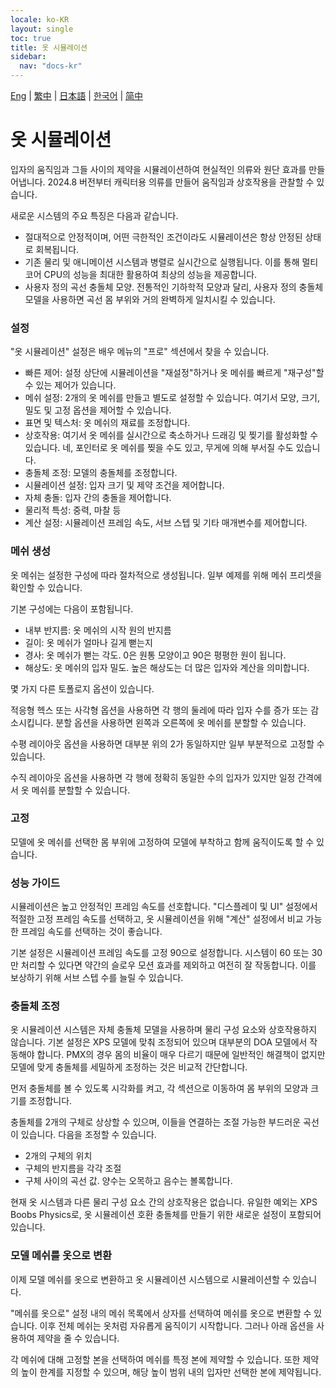 ```yaml
---
locale: ko-KR
layout: single
toc: true
title: 옷 시뮬레이션
sidebar:
  nav: "docs-kr"
---
```

[Eng](/dancexr/features/cloth_simulation) | [繁中](/tw/dancexr/features/cloth_simulation) | [日本語](/jp/dancexr/features/cloth_simulation) | [한국어](/kr/dancexr/features/cloth_simulation) | [简中](/zh/dancexr/features/cloth_simulation)

# 옷 시뮬레이션
입자의 움직임과 그들 사이의 제약을 시뮬레이션하여 현실적인 의류와 원단 효과를 만들어냅니다. 2024.8 버전부터 캐릭터용 의류를 만들어 움직임과 상호작용을 관찰할 수 있습니다.

새로운 시스템의 주요 특징은 다음과 같습니다.

* 절대적으로 안정적이며, 어떤 극한적인 조건이라도 시뮬레이션은 항상 안정된 상태로 회복됩니다.
* 기존 물리 및 애니메이션 시스템과 병렬로 실시간으로 실행됩니다. 이를 통해 멀티코어 CPU의 성능을 최대한 활용하여 최상의 성능을 제공합니다.
* 사용자 정의 곡선 충돌체 모양. 전통적인 기하학적 모양과 달리, 사용자 정의 충돌체 모델을 사용하면 곡선 몸 부위와 거의 완벽하게 일치시킬 수 있습니다.


### 설정
"옷 시뮬레이션" 설정은 배우 메뉴의 "프로" 섹션에서 찾을 수 있습니다.

* 빠른 제어: 설정 상단에 시뮬레이션을 "재설정"하거나 옷 메쉬를 빠르게 "재구성"할 수 있는 제어가 있습니다.
* 메쉬 설정: 2개의 옷 메쉬를 만들고 별도로 설정할 수 있습니다. 여기서 모양, 크기, 밀도 및 고정 옵션을 제어할 수 있습니다.
* 표면 및 텍스처: 옷 메쉬의 재료를 조정합니다.
* 상호작용: 여기서 옷 메쉬를 실시간으로 축소하거나 드래깅 및 찢기를 활성화할 수 있습니다. 네, 포인터로 옷 메쉬를 찢을 수도 있고, 무게에 의해 부서질 수도 있습니다.
* 충돌체 조정: 모델의 충돌체를 조정합니다.
* 시뮬레이션 설정: 입자 크기 및 제약 조건을 제어합니다.
* 자체 충돌: 입자 간의 충돌을 제어합니다.
* 물리적 특성: 중력, 마찰 등
* 계산 설정: 시뮬레이션 프레임 속도, 서브 스텝 및 기타 매개변수를 제어합니다.


### 메쉬 생성
옷 메쉬는 설정한 구성에 따라 절차적으로 생성됩니다. 일부 예제를 위해 메쉬 프리셋을 확인할 수 있습니다.

기본 구성에는 다음이 포함됩니다.
* 내부 반지름: 옷 메쉬의 시작 원의 반지름
* 길이: 옷 메쉬가 얼마나 길게 뻗는지
* 경사: 옷 메쉬가 뻗는 각도. 0은 원통 모양이고 90은 평평한 원이 됩니다.
* 해상도: 옷 메쉬의 입자 밀도. 높은 해상도는 더 많은 입자와 계산을 의미합니다.

몇 가지 다른 토폴로지 옵션이 있습니다.

적응형 헥스 또는 사각형 옵션을 사용하면 각 행의 둘레에 따라 입자 수를 증가 또는 감소시킵니다. 분할 옵션을 사용하면 왼쪽과 오른쪽에 옷 메쉬를 분할할 수 있습니다.

수평 레이아웃 옵션을 사용하면 대부분 위의 2가 동일하지만 일부 부분적으로 고정할 수 있습니다.

수직 레이아웃 옵션을 사용하면 각 행에 정확히 동일한 수의 입자가 있지만 일정 간격에서 옷 메쉬를 분할할 수 있습니다.


### 고정
모델에 옷 메쉬를 선택한 몸 부위에 고정하여 모델에 부착하고 함께 움직이도록 할 수 있습니다.


### 성능 가이드
시뮬레이션은 높고 안정적인 프레임 속도를 선호합니다. "디스플레이 및 UI" 설정에서 적절한 고정 프레임 속도를 선택하고, 옷 시뮬레이션을 위해 "계산" 설정에서 비교 가능한 프레임 속도를 선택하는 것이 좋습니다.

기본 설정은 시뮬레이션 프레임 속도를 고정 90으로 설정합니다. 시스템이 60 또는 30만 처리할 수 있다면 약간의 슬로우 모션 효과를 제외하고 여전히 잘 작동합니다. 이를 보상하기 위해 서브 스텝 수를 늘릴 수 있습니다.


### 충돌체 조정
옷 시뮬레이션 시스템은 자체 충돌체 모델을 사용하며 물리 구성 요소와 상호작용하지 않습니다. 기본 설정은 XPS 모델에 맞춰 조정되어 있으며 대부분의 DOA 모델에서 작동해야 합니다. PMX의 경우 몸의 비율이 매우 다르기 때문에 일반적인 해결책이 없지만 모델에 맞게 충돌체를 세밀하게 조정하는 것은 비교적 간단합니다.

먼저 충돌체를 볼 수 있도록 시각화를 켜고, 각 섹션으로 이동하여 몸 부위의 모양과 크기를 조정합니다.

충돌체를 2개의 구체로 상상할 수 있으며, 이들을 연결하는 조절 가능한 부드러운 곡선이 있습니다. 다음을 조정할 수 있습니다.
* 2개의 구체의 위치
* 구체의 반지름을 각각 조절
* 구체 사이의 곡선 값. 양수는 오목하고 음수는 볼록합니다.

현재 옷 시스템과 다른 물리 구성 요소 간의 상호작용은 없습니다. 유일한 예외는 XPS Boobs Physics로, 옷 시뮬레이션 호환 충돌체를 만들기 위한 새로운 설정이 포함되어 있습니다.


### 모델 메쉬를 옷으로 변환<a id="mesh_to_cloth"></a>

이제 모델 메쉬를 옷으로 변환하고 옷 시뮬레이션 시스템으로 시뮬레이션할 수 있습니다.

"메쉬를 옷으로" 설정 내의 메쉬 목록에서 상자를 선택하여 메쉬를 옷으로 변환할 수 있습니다. 이후 전체 메쉬는 옷처럼 자유롭게 움직이기 시작합니다. 그러나 아래 옵션을 사용하여 제약을 줄 수 있습니다.

각 메쉬에 대해 고정할 본을 선택하여 메쉬를 특정 본에 제약할 수 있습니다. 또한 제약의 높이 한계를 지정할 수 있으며, 해당 높이 범위 내의 입자만 선택한 본에 제약됩니다.